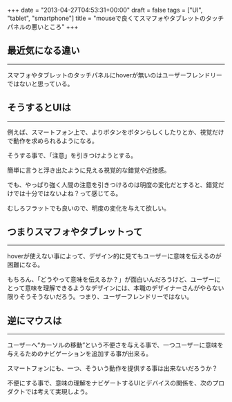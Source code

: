 +++
date = "2013-04-27T04:53:31+00:00"
draft = false
tags = ["UI", "tablet", "smartphone"]
title = "mouseで良くてスマフォやタブレットのタッチパネルの悪いところ"
+++
## 最近気になる違い
***

スマフォやタブレットのタッチパネルにhoverが無いのはユーザーフレンドリーではないと思っている。


## そうするとUIは
***

例えば、スマートフォン上で、よりボタンをボタンらしくしたりとか、視覚だけで動作を求められるようになる。

そうする事で、「注意」を引きつけようとする。

簡単に言うと浮き出たように見える視覚的な錯覚や近接感。

でも、やっぱり強く人間の注意を引きつけるのは明度の変化だとすると、錯覚だけでは十分ではないよね？って感じてる。

むしろフラットでも良いので、明度の変化を与えて欲しい。

## つまりスマフォやタブレットって
***

hoverが使えない事によって、デザイン的に見てもユーザーに意味を伝えるのが困難になる。

もちろん、「どうやって意味を伝えるか？」が面白いんだろうけど、ユーザーにとって意味を理解できるようなデザインには、本職のデザイナーさんがやらない限りそうそうないだろう。つまり、ユーザーフレンドリーではない。


## 逆にマウスは
***

ユーザーへ“カーソルの移動”という不便さを与える事で、一つユーザーに意味を与えるためのナビゲーションを追加する事が出来る。

スマートフォンにも、一つ、そういう動作を提供する事は出来ないだろうか？

不便にする事で、意味の理解をナビゲートするUIとデバイスの関係を、次のプロダクトでは考えて実現しよう。
